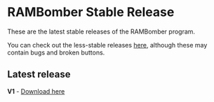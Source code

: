 # RAMBomber Stable Release
These are the latest stable releases of the RAMBomber program.

You can check out the less-stable releases [here](/Beta), although these may contain bugs and broken buttons.

## Latest release
**V1** - [Download here](/Release/RAMBomber_Setup_Release.msi/)